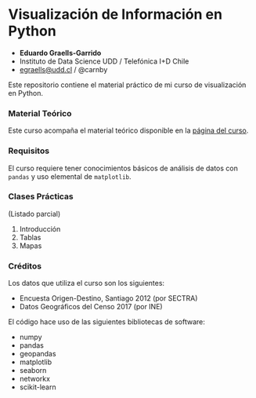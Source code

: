 # Visualización de Información en Python

- **Eduardo Graells-Garrido**
- Instituto de Data Science UDD / Telefónica I+D Chile
- egraells@udd.cl / @carnby

Este repositorio contiene el material práctico de mi curso de visualización en Python. 

### Material Teórico

Este curso acompaña el material teórico disponible en la [página del curso](http://datagramas.cl/uddvis).

### Requisitos

El curso requiere tener conocimientos básicos de análisis de datos con `pandas` y uso elemental de `matplotlib`.

### Clases Prácticas 

(Listado parcial)

1. Introducción
2. Tablas
3. Mapas

### Créditos

Los datos que utiliza el curso son los siguientes:

- Encuesta Origen-Destino, Santiago 2012 (por SECTRA)
- Datos Geográficos del Censo 2017 (por INE)

El código hace uso de las siguientes bibliotecas de software:

- numpy
- pandas
- geopandas
- matplotlib
- seaborn
- networkx
- scikit-learn